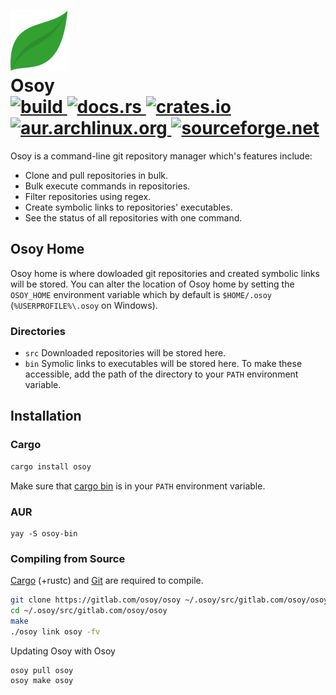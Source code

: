 <h1>
  <img src="./logo.svg" />
  <br />
  Osoy
  <br />
  <a href="https://gitlab.com/osoy/osoy/-/commits/main">
    <img alt="build" src="https://img.shields.io/gitlab/pipeline/osoy/osoy/main" />
  </a>
  <a href="https://docs.rs/osoy">
    <img alt="docs.rs" src="https://img.shields.io/docsrs/osoy"/>
  </a>
  <a href="https://crates.io/crates/osoy">
    <img alt="crates.io" src="https://img.shields.io/crates/v/osoy" />
  </a>
  <a href="https://aur.archlinux.org/packages/osoy-bin">
    <img alt="aur.archlinux.org" src="https://img.shields.io/aur/version/osoy-bin"/>
  </a>
  <a href="https://sourceforge.net/p/osoy">
    <img alt="sourceforge.net" src="https://img.shields.io/sourceforge/dt/osoy"/>
  </a>
</h1>

Osoy is a command-line git repository manager which's features include:

- Clone and pull repositories in bulk.
- Bulk execute commands in repositories.
- Filter repositories using regex.
- Create symbolic links to repositories' executables.
- See the status of all repositories with one command.

## Osoy Home

Osoy home is where dowloaded git repositories and created symbolic links will be stored.
You can alter the location of Osoy home by setting the `OSOY_HOME` environment variable
which by default is `$HOME/.osoy` (`%USERPROFILE%\.osoy` on Windows).

### Directories

- `src` Downloaded repositories will be stored here.
- `bin` Symolic links to executables will be stored here.
  To make these accessible, add the path of the directory to your `PATH` environment variable.

## Installation

### Cargo

```bash
cargo install osoy
```

Make sure that [cargo bin](https://doc.rust-lang.org/stable/cargo/guide/cargo-home.html#directories) is in your `PATH` environment variable.

### AUR

```
yay -S osoy-bin
```

### Compiling from Source

[Cargo](https://doc.rust-lang.org/cargo) (+rustc) and [Git](https://git-scm.com) are required to compile.

```bash
git clone https://gitlab.com/osoy/osoy ~/.osoy/src/gitlab.com/osoy/osoy
cd ~/.osoy/src/gitlab.com/osoy/osoy
make
./osoy link osoy -fv
```

Updating Osoy with Osoy

```
osoy pull osoy
osoy make osoy
```
